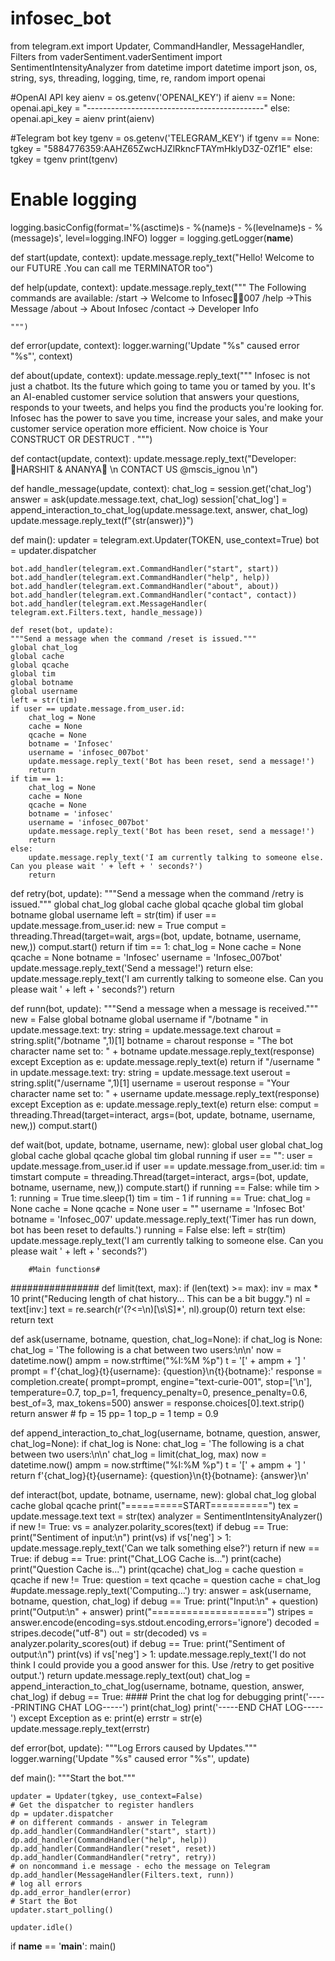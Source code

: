 # infosec_bot
from telegram.ext import Updater, CommandHandler, MessageHandler, Filters
from vaderSentiment.vaderSentiment import SentimentIntensityAnalyzer
from datetime import datetime
import json, os, string, sys, threading, logging, time, re, random
import openai

#OpenAI API key
aienv = os.getenv('OPENAI_KEY')
if aienv == None:
    openai.api_key = "--------------------------------------------"
else:
    openai.api_key = aienv
print(aienv)

#Telegram bot key
tgenv = os.getenv('TELEGRAM_KEY')
if tgenv == None:
    tgkey = "5884776359:AAHZ65ZwcHJZlRkncFTAYmHklyD3Z-0Zf1E"
else:
    tgkey = tgenv
print(tgenv)

# Enable logging
logging.basicConfig(format='%(asctime)s - %(name)s - %(levelname)s - %(message)s',
                    level=logging.INFO)
logger = logging.getLogger(__name__)


def start(update, context):
    update.message.reply_text("Hello! Welcome to our FUTURE .You can call me TERMINATOR too")


def help(update, context):
    update.message.reply_text("""
    The Following commands are available:
    /start -> Welcome to Infosec🔴🔴007
    /help ->This Message
    /about -> About Infosec
    /contact -> Developer Info
    
    """)

def error(update, context):
    logger.warning('Update "%s" caused error "%s"', context)


def about(update, context):
    update.message.reply_text("""
            Infosec is not just a chatbot. Its the future which going to tame you or tamed by you. It's an AI-enabled customer service solution that answers your questions, responds to your tweets, and helps you find the products you're looking for. Infosec has the power to save you time, increase your sales, and make your customer service operation more efficient. Now choice is Your CONSTRUCT OR DESTRUCT .
        """)


def contact(update, context):
    update.message.reply_text("Developer: 🔴HARSHIT & ANANYA🔴 \n CONTACT US @mscis_ignou \n")


def handle_message(update, context):
    chat_log = session.get('chat_log')
    answer = ask(update.message.text, chat_log)
    session['chat_log'] = append_interaction_to_chat_log(update.message.text, answer,
                                                         chat_log)
    update.message.reply_text(f"{str(answer)}")


def main():
    updater = telegram.ext.Updater(TOKEN, use_context=True)
    bot = updater.dispatcher

    bot.add_handler(telegram.ext.CommandHandler("start", start))
    bot.add_handler(telegram.ext.CommandHandler("help", help))
    bot.add_handler(telegram.ext.CommandHandler("about", about))
    bot.add_handler(telegram.ext.CommandHandler("contact", contact))
    bot.add_handler(telegram.ext.MessageHandler(
    telegram.ext.Filters.text, handle_message))
    
    def reset(bot, update):
    """Send a message when the command /reset is issued."""
    global chat_log
    global cache
    global qcache
    global tim
    global botname
    global username
    left = str(tim)
    if user == update.message.from_user.id:
        chat_log = None
        cache = None
        qcache = None
        botname = 'Infosec'
        username = 'infosec_007bot'
        update.message.reply_text('Bot has been reset, send a message!')
        return
    if tim == 1:
        chat_log = None
        cache = None
        qcache = None
        botname = 'infosec'
        username = 'infosec_007bot'
        update.message.reply_text('Bot has been reset, send a message!')
        return 
    else:
        update.message.reply_text('I am currently talking to someone else. Can you please wait ' + left + ' seconds?')
        return


def retry(bot, update):
    """Send a message when the command /retry is issued."""
    global chat_log
    global cache
    global qcache
    global tim
    global botname
    global username
    left = str(tim)
    if user == update.message.from_user.id:
        new = True
        comput = threading.Thread(target=wait, args=(bot, update, botname, username, new,))
        comput.start()
        return
    if tim == 1:
        chat_log = None
        cache = None
        qcache = None
        botname = 'Infosec'
        username = 'Infosec_007bot'
        update.message.reply_text('Send a message!')
        return 
    else:
        update.message.reply_text('I am currently talking to someone else. Can you please wait ' + left + ' seconds?')
        return

def runn(bot, update):
    """Send a message when a message is received."""
    new = False
    global botname
    global username
    if "/botname " in update.message.text:
        try:
            string = update.message.text
            charout = string.split("/botname ",1)[1]
            botname = charout
            response = "The bot character name set to: " + botname
            update.message.reply_text(response)
        except Exception as e:
            update.message.reply_text(e)
        return
    if "/username " in update.message.text:
        try:
            string = update.message.text
            userout = string.split("/username ",1)[1]
            username = userout
            response = "Your character name set to: " + username
            update.message.reply_text(response)
        except Exception as e:
            update.message.reply_text(e)
        return
    else:
        comput = threading.Thread(target=interact, args=(bot, update, botname, username, new,))
        comput.start()


def wait(bot, update, botname, username, new):
    global user
    global chat_log
    global cache
    global qcache
    global tim
    global running
    if user == "":
        user = update.message.from_user.id
    if user == update.message.from_user.id:
        tim = timstart
        compute = threading.Thread(target=interact, args=(bot, update, botname, username, new,))
        compute.start()
        if running == False:
            while tim > 1:
                running = True
                time.sleep(1)
                tim = tim - 1
            if running == True:
                chat_log = None
                cache = None
                qcache = None
                user = ""
                username = 'Infosec Bot'
                botname = 'Infosec_007'
                update.message.reply_text('Timer has run down, bot has been reset to defaults.')
                running = False
    else:
        left = str(tim)
        update.message.reply_text('I am currently talking to someone else. Can you please wait ' + left + ' seconds?')
        
        #Main functions#
################
def limit(text, max):
    if (len(text) >= max):
        inv = max * 10
        print("Reducing length of chat history... This can be a bit buggy.")
        nl = text[inv:]
        text = re.search(r'(?<=\n)[\s\S]*', nl).group(0)
        return text
    else:
        return text


def ask(username, botname, question, chat_log=None):
    if chat_log is None:
        chat_log = 'The following is a chat between two users:\n\n'
    now = datetime.now()
    ampm = now.strftime("%I:%M %p")
    t = '[' + ampm + '] '
    prompt = f'{chat_log}{t}{username}: {question}\n{t}{botname}:'
    response = completion.create(
        prompt=prompt, engine="text-curie-001", stop=['\n'], temperature=0.7,
        top_p=1, frequency_penalty=0, presence_penalty=0.6, best_of=3,
        max_tokens=500)
    answer = response.choices[0].text.strip()
    return answer
    # fp = 15 pp= 1 top_p = 1 temp = 0.9

def append_interaction_to_chat_log(username, botname, question, answer, chat_log=None):
    if chat_log is None:
        chat_log = 'The following is a chat between two users:\n\n'
    chat_log = limit(chat_log, max)
    now = datetime.now()
    ampm = now.strftime("%I:%M %p")
    t = '[' + ampm + '] '
    return f'{chat_log}{t}{username}: {question}\n{t}{botname}: {answer}\n'

def interact(bot, update, botname, username, new):
    global chat_log
    global cache
    global qcache
    print("==========START==========")
    tex = update.message.text
    text = str(tex)
    analyzer = SentimentIntensityAnalyzer()
    if new != True:
        vs = analyzer.polarity_scores(text)
        if debug == True:
            print("Sentiment of input:\n")
            print(vs)
        if vs['neg'] > 1:
            update.message.reply_text('Can we talk something else?')
            return
    if new == True:
        if debug == True:
            print("Chat_LOG Cache is...")
            print(cache)
            print("Question Cache is...")
            print(qcache)
        chat_log = cache
        question = qcache
    if new != True:
        question = text
        qcache = question
        cache = chat_log
    #update.message.reply_text('Computing...')
    try:
        answer = ask(username, botname, question, chat_log)
        if debug == True:
            print("Input:\n" + question)
            print("Output:\n" + answer)
            print("====================")
        stripes = answer.encode(encoding=sys.stdout.encoding,errors='ignore')
        decoded = stripes.decode("utf-8")
        out = str(decoded)
        vs = analyzer.polarity_scores(out)
        if debug == True:
            print("Sentiment of output:\n")
            print(vs)
        if vs['neg'] > 1:
            update.message.reply_text('I do not think I could provide you a good answer for this. Use /retry to get positive output.')
            return
        update.message.reply_text(out)
        chat_log = append_interaction_to_chat_log(username, botname, question, answer, chat_log)
        if debug == True:
            #### Print the chat log for debugging
            print('-----PRINTING CHAT LOG-----')
            print(chat_log)
            print('-----END CHAT LOG-----')
    except Exception as e:
            print(e)
            errstr = str(e)
            update.message.reply_text(errstr)


def error(bot, update):
    """Log Errors caused by Updates."""
    logger.warning('Update "%s" caused error "%s"', update)


def main():
    """Start the bot."""

    updater = Updater(tgkey, use_context=False)
    # Get the dispatcher to register handlers
    dp = updater.dispatcher
    # on different commands - answer in Telegram
    dp.add_handler(CommandHandler("start", start))
    dp.add_handler(CommandHandler("help", help))
    dp.add_handler(CommandHandler("reset", reset))
    dp.add_handler(CommandHandler("retry", retry))
    # on noncommand i.e message - echo the message on Telegram
    dp.add_handler(MessageHandler(Filters.text, runn))
    # log all errors
    dp.add_error_handler(error)
    # Start the Bot
    updater.start_polling()
   
    updater.idle()


if __name__ == '__main__':
    main()
